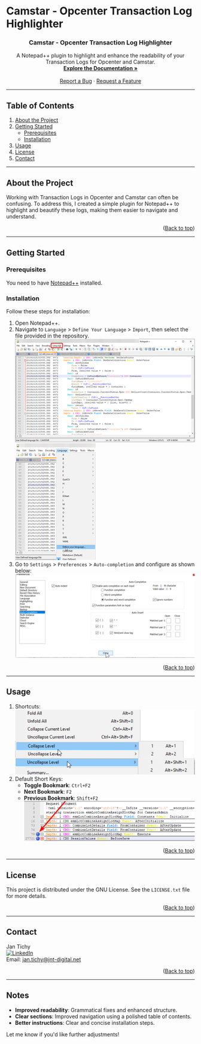 # Camstar - Opcenter Transaction Log Highlighter

<div align="center">
  <h3>Camstar - Opcenter Transaction Log Highlighter</h3>
  <p>
    A Notepad++ plugin to highlight and enhance the readability of your Transaction Logs for Opcenter and Camstar.
    <br />
    <a href="https://github.com/M4ndarrr/Camstar-Opcenter-Transaction-Log-Highlighter/Syntax-Highlighter-Transcation.docx"><strong>Explore the Documentation »</strong></a>
    <br />
    <br />
    <a href="https://github.com/M4ndarrr/Camstar-Opcenter-Transaction-Log-Highlighter/issues">Report a Bug</a>
    ·
    <a href="https://github.com/M4ndarrr/Camstar-Opcenter-Transaction-Log-Highlighter/issues">Request a Feature</a>
  </p>
</div>

---

## Table of Contents

1. [About the Project](#about-the-project)
2. [Getting Started](#getting-started)
   - [Prerequisites](#prerequisites)
   - [Installation](#installation)
3. [Usage](#usage)
4. [License](#license)
5. [Contact](#contact)

---

## About the Project

Working with Transaction Logs in Opcenter and Camstar can often be confusing. To address this, I created a simple plugin for Notepad++ to highlight and beautify these logs, making them easier to navigate and understand.

<p align="right">(<a href="#readme-top">Back to top</a>)</p>

---

## Getting Started

### Prerequisites

You need to have [Notepad++](https://notepad-plus-plus.org/downloads/) installed.

### Installation

Follow these steps for installation:

1. Open Notepad++.
2. Navigate to `Language` > `Define Your Language` > `Import`, then select the file provided in the repository.
   ![Step 1 Screenshot][1-screenshot]  
   ![Step 2 Screenshot][2-screenshot]
3. Go to `Settings` > `Preferences` > `Auto-completion` and configure as shown below:
   ![Step 3 Screenshot][3-screenshot]

<p align="right">(<a href="#readme-top">Back to top</a>)</p>

---

## Usage

1. Shortcuts:
   ![Shortcut Screenshot][4-screenshot]
2. Default Short Keys:
   - **Toggle Bookmark**: `Ctrl+F2`
   - **Next Bookmark**: `F2`
   - **Previous Bookmark**: `Shift+F2`
   ![Short Keys Screenshot][5-screenshot]

<p align="right">(<a href="#readme-top">Back to top</a>)</p>

---

## License

This project is distributed under the GNU License. See the `LICENSE.txt` file for more details.

<p align="right">(<a href="#readme-top">Back to top</a>)</p>

---

## Contact

Jan Tichy  
[![LinkedIn][linkedin-shield]][linkedin-url]  
Email: jan.tichy@jnt-digital.net

<p align="right">(<a href="#readme-top">Back to top</a>)</p>

---

## Notes

- **Improved readability**: Grammatical fixes and enhanced structure.
- **Clear sections**: Improved navigation using a polished table of contents.
- **Better instructions**: Clear and concise installation steps.

Let me know if you'd like further adjustments!


<!-- MARKDOWN LINKS & IMAGES -->
<!-- https://www.markdownguide.org/basic-syntax/#reference-style-links -->
[contributors-shield]: https://img.shields.io/github/contributors/othneildrew/Best-README-Template.svg?style=for-the-badge
[contributors-url]: https://github.com/M4ndarrr/Camstar-Opcenter-Transaction-Log-Highlighter/graphs/contributors
[forks-shield]: https://img.shields.io/github/forks/othneildrew/Best-README-Template.svg?style=for-the-badge
[forks-url]: https://github.com/M4ndarrr/Camstar-Opcenter-Transaction-Log-Highlighter/network/members
[stars-shield]: https://img.shields.io/github/stars/othneildrew/Best-README-Template.svg?style=for-the-badge
[stars-url]: https://github.com/M4ndarrr/Camstar-Opcenter-Transaction-Log-Highlighter/stargazers
[issues-shield]: https://img.shields.io/github/issues/othneildrew/Best-README-Template.svg?style=for-the-badge
[issues-url]: https://github.com/M4ndarrr/Camstar-Opcenter-Transaction-Log-Highlighter/issues
[license-shield]: https://img.shields.io/github/license/othneildrew/Best-README-Template.svg?style=for-the-badge
[license-url]: https://github.com/M4ndarrr/Camstar-Opcenter-Transaction-Log-Highlighter/blob/master/LICENSE.txt
[linkedin-shield]: https://img.shields.io/badge/-LinkedIn-black.svg?style=for-the-badge&logo=linkedin&colorB=555
[linkedin-url]: https://www.linkedin.com/in/jantichy-jntdigital/
[1-screenshot]: images/1.png
[2-screenshot]: images/2.png
[3-screenshot]: images/3.png
[4-screenshot]: images/4.png
[5-screenshot]: images/5.png
[6-screenshot]: images/6.png
[Next.js]: https://img.shields.io/badge/next.js-000000?style=for-the-badge&logo=nextdotjs&logoColor=white
[Next-url]: https://nextjs.org/
[React.js]: https://img.shields.io/badge/React-20232A?style=for-the-badge&logo=react&logoColor=61DAFB
[React-url]: https://reactjs.org/
[Vue.js]: https://img.shields.io/badge/Vue.js-35495E?style=for-the-badge&logo=vuedotjs&logoColor=4FC08D
[Vue-url]: https://vuejs.org/
[Angular.io]: https://img.shields.io/badge/Angular-DD0031?style=for-the-badge&logo=angular&logoColor=white
[Angular-url]: https://angular.io/
[Svelte.dev]: https://img.shields.io/badge/Svelte-4A4A55?style=for-the-badge&logo=svelte&logoColor=FF3E00
[Svelte-url]: https://svelte.dev/
[Laravel.com]: https://img.shields.io/badge/Laravel-FF2D20?style=for-the-badge&logo=laravel&logoColor=white
[Laravel-url]: https://laravel.com
[Bootstrap.com]: https://img.shields.io/badge/Bootstrap-563D7C?style=for-the-badge&logo=bootstrap&logoColor=white
[Bootstrap-url]: https://getbootstrap.com
[JQuery.com]: https://img.shields.io/badge/jQuery-0769AD?style=for-the-badge&logo=jquery&logoColor=white
[JQuery-url]: https://jquery.com 

